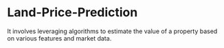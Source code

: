 # Land-Price-Prediction
It involves leveraging algorithms to estimate the value of a property based on various features and market data.
